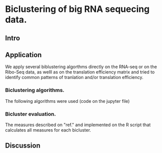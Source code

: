 # Biclustering of big RNA sequecing data.

## Intro

## Application

We apply several biblustering algorthms directly on the RNA-seq or on the Ribo-Seq data, as welll as on the translation efficiency matrix and tried to identify common patterns of tranlation and/or translation efficiency.

### Biclustering algorithms.

The following algorithms were used (code on the jupyter file)

### Bicluster evaluation.

The measures described on "ref." and implemented on the R script that calculates all measures for each bicluster. 

## Discussion
